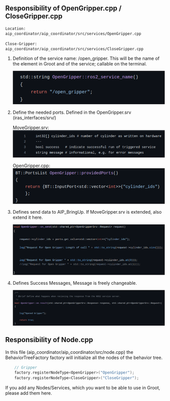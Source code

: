 ## Responsibility of OpenGripper.cpp / CloseGripper.cpp

    Location:
    aip_coordinator/aip_coordinator/src/services/OpenGripper.cpp

    Close-Gripper:
    aip_coordinator/aip_coordinator/src/services/CloseGripper.cpp



1. Definition of the service name: /open_gripper. This will be the name of the element in Groot and of the service; callable on the terminal.
   
    <img src="../images/20240312_Ros2ServiceName.png" width="600"/>


2. Define the needed ports. Defined in the OpenGripper.srv (iras_interfaces/srv/)
   
    MoveGripper.srv:
    <img src="../images/20240312_MoveGripper.png" width="600"/>

    OpenGripper.cpp: 
    <img src="../images/20240313_ROS2Ports.png" width="600"/>


3. Defines send data to AIP_BringUp. If MoveGripper.srv is extended, also extend it here.

    <img src="../images/20240313_ROS2OnSend.png" width="600"/>

4. Defines Success Messages, Message is freely changeable.
   
    <img src="../images/20240313_ROS2OnResult.png" width="600"/>



## Responsibility of Node.cpp

In this file (aip_coordinator/aip_coordinator/src/node.cpp) the BehaviorTreeFactory factory will initialize all the nodes of the behavior tree.


```c++
    // Gripper
    factory.registerNodeType<OpenGripper>("OpenGripper");
    factory.registerNodeType<CloseGripper>("CloseGripper");
```
If you add any Nodes/Services, which you want to be able to use in Groot, please add them here.

